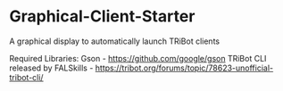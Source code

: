 # Graphical-Client-Starter
A graphical display to automatically launch TRiBot clients

Required Libraries:
Gson - https://github.com/google/gson
TRiBot CLI released by FALSkills - https://tribot.org/forums/topic/78623-unofficial-tribot-cli/
